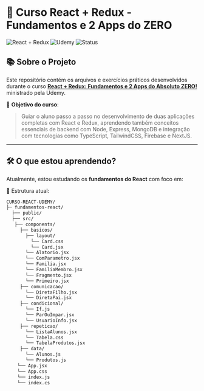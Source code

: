 # 🚀 Curso React + Redux - Fundamentos e 2 Apps do ZERO

![React + Redux](https://img.shields.io/badge/react--redux-curso-blue?style=flat-square&logo=react)
![Udemy](https://img.shields.io/badge/Udemy-Certificado-green?logo=udemy&style=flat-square)
![Status](https://img.shields.io/badge/Status-Estudando-blueviolet?style=flat-square)

## 📚 Sobre o Projeto

Este repositório contém os arquivos e exercícios práticos desenvolvidos durante o curso [**React + Redux: Fundamentos e 2 Apps do Absoluto ZERO!**](https://www.udemy.com/course/react-redux-pt/) ministrado pela Udemy.

🎯 **Objetivo do curso**:
> Guiar o aluno passo a passo no desenvolvimento de duas aplicações completas com React e Redux, aprendendo também conceitos essenciais de backend com Node, Express, MongoDB e integração com tecnologias como TypeScript, TailwindCSS, Firebase e NextJS.

---

## 🛠️ O que estou aprendendo?

Atualmente, estou estudando os **fundamentos do React** com foco em:

📁 Estrutura atual:
```bash
CURSO-REACT-UDEMY/
├─ fundamentos-react/
  ├── public/
  ├── src/
   ├── components/
     ├── basicos/
       ├── layout/
         └── Card.css
         └── Card.jsx
       └── Alatorio.jsx
       └── ComParametro.jsx
       └── Familia.jsx
       └── FamiliaMembro.jsx
       └── Fragmento.jsx
       └── Primeiro.jsx
     ├── comunicacao/
       └── DiretaFilho.jsx
       └── DiretaPai.jsx
     ├── condicional/
       └── If.js
       └── ParOuImpar.jsx
       └── UsuarioInfo.jsx
     ├── repeticao/
       └── ListaAlunos.jsx
       └── Tabela.css
       └── TabelaProdutos.jsx
     ├── data/
       └── Alunos.js
       └── Produtos.js
    └── App.jsx
    └── App.css
    └── index.js
    └── index.cs
```
